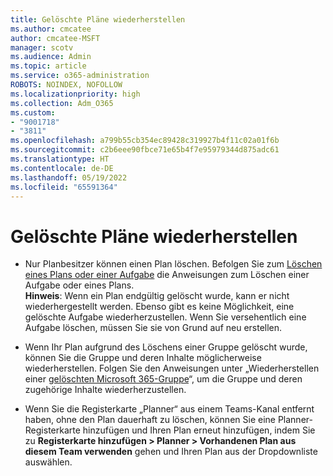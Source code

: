 ```yaml
---
title: Gelöschte Pläne wiederherstellen
ms.author: cmcatee
author: cmcatee-MSFT
manager: scotv
ms.audience: Admin
ms.topic: article
ms.service: o365-administration
ROBOTS: NOINDEX, NOFOLLOW
ms.localizationpriority: high
ms.collection: Adm_O365
ms.custom:
- "9001718"
- "3811"
ms.openlocfilehash: a799b55cb354ec89428c319927b4f11c02a01f6b
ms.sourcegitcommit: c2b6eee90fbce71e65b4f7e95979344d875adc61
ms.translationtype: HT
ms.contentlocale: de-DE
ms.lasthandoff: 05/19/2022
ms.locfileid: "65591364"
---
```

# <a name="recover-deleted-plans"></a>Gelöschte Pläne wiederherstellen

- Nur Planbesitzer können einen Plan löschen. Befolgen Sie zum [Löschen eines Plans oder einer Aufgabe](https://support.microsoft.com/office/39e10e78-13f0-446d-94cd-9e562648497a) die Anweisungen zum Löschen einer Aufgabe oder eines Plans.  
    **Hinweis**: Wenn ein Plan endgültig gelöscht wurde, kann er nicht wiederhergestellt werden. Ebenso gibt es keine Möglichkeit, eine gelöschte Aufgabe wiederherzustellen. Wenn Sie versehentlich eine Aufgabe löschen, müssen Sie sie von Grund auf neu erstellen.

- Wenn Ihr Plan aufgrund des Löschens einer Gruppe gelöscht wurde, können Sie die Gruppe und deren Inhalte möglicherweise wiederherstellen. Folgen Sie den Anweisungen unter „Wiederherstellen einer [gelöschten Microsoft 365-Gruppe](https://docs.microsoft.com/microsoft-365/admin/create-groups/restore-deleted-group)“, um die Gruppe und deren zugehörige Inhalte wiederherzustellen.

- Wenn Sie die Registerkarte „Planner“ aus einem Teams-Kanal entfernt haben, ohne den Plan dauerhaft zu löschen, können Sie eine Planner-Registerkarte hinzufügen und Ihren Plan erneut hinzufügen, indem Sie zu **Registerkarte hinzufügen > Planner > Vorhandenen Plan aus diesem Team verwenden** gehen und Ihren Plan aus der Dropdownliste auswählen.
